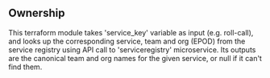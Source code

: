 ## Ownership

This terraform module takes 'service_key' variable as input (e.g. roll-call), and looks up the corresponding service, team and org (EPOD) from the service registry using API call to 'serviceregistry' microservice. Its outputs are the canonical team and org names for the given service, or null if it can't find them.
